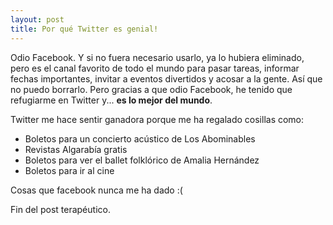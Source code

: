 ```yaml
---
layout: post
title: Por qué Twitter es genial!
---
```


Odio Facebook. Y si no fuera necesario usarlo, ya lo hubiera eliminado, pero es el canal favorito de todo el mundo para pasar tareas, informar fechas importantes, invitar a eventos divertidos y acosar a la gente. Así que no puedo borrarlo. Pero gracias a que odio Facebook, he tenido que refugiarme en Twitter y... **es lo mejor del mundo**.

Twitter me hace sentir ganadora porque me ha regalado cosillas como:

- Boletos para un concierto acústico de Los Abominables
- Revistas Algarabía gratis
- Boletos para ver el ballet folklórico de Amalia Hernández
- Boletos para ir al cine

Cosas que facebook nunca me ha dado :(

Fin del post terapéutico.
